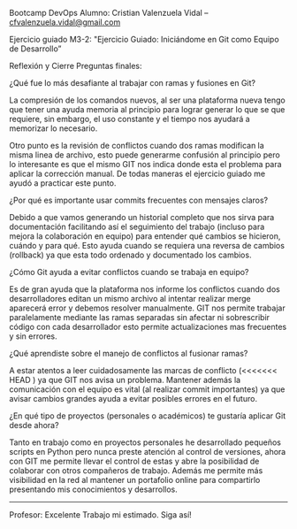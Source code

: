 Bootcamp DevOps 
Alumno: Cristian Valenzuela Vidal – cfvalenzuela.vidal@gmail.com
               
Ejercicio guiado M3-2: "Ejercicio Guiado: Iniciándome en Git como Equipo de Desarrollo”

Reflexión y Cierre 
Preguntas finales: 

¿Qué fue lo más desafiante al trabajar con ramas y fusiones en Git?

La compresión de los comandos nuevos, al ser una plataforma nueva tengo que tener una ayuda memoria al principio para lograr generar lo que se que requiere, sin embargo, el uso constante y el tiempo nos ayudará a memorizar lo necesario.

Otro punto es la revisión de conflictos cuando dos ramas modifican la misma linea de archivo, esto puede generarme confusión al principio pero lo interesante es que el mismo GIT nos indica donde esta el problema para aplicar la corrección manual. De todas maneras el ejercicio guiado me ayudó a practicar este punto.

¿Por qué es importante usar commits frecuentes con mensajes claros?

Debido a que vamos generando un historial completo que nos sirva para documentación facilitando así el seguimiento del trabajo (incluso para mejora la colaboración en equipo) para entender qué cambios se hicieron, cuándo y para qué. Esto ayuda cuando se requiera una reversa de cambios (rollback) ya que esta todo ordenado y documentado los cambios. 

¿Cómo Git ayuda a evitar conflictos cuando se trabaja en equipo?

Es de gran ayuda que la plataforma nos informe los conflictos cuando dos desarrolladores editan un mismo archivo al intentar realizar merge aparecerá error y debemos resolver manualmente. GIT nos permite trabajar paralelamente mediante las ramas separadas sin afectar ni sobrescribir código con cada desarrollador esto permite actualizaciones mas frecuentes y sin errores. 

¿Qué aprendiste sobre el manejo de conflictos al fusionar ramas?

A estar atentos a leer cuidadosamente las marcas de conflicto (<<<<<<< HEAD ) ya que GIT nos avisa un problema. Mantener además la comunicación con el equipo es vital (al realizar commit importantes) ya que avisar cambios grandes ayuda a evitar posibles errores en el futuro. 

¿En qué tipo de proyectos (personales o académicos) te gustaría aplicar Git desde ahora? 

Tanto en trabajo como en proyectos personales he desarrollado pequeños scripts en Python pero nunca preste atención al control de versiones, ahora con GIT me permite llevar el control de estas y abre la posibilidad de colaborar con otros compañeros de trabajo. Además me permite más visibilidad en la red al mantener un portafolio online para compartirlo presentando mis conocimientos y desarrollos.

                                                                                                                       
-----
Profesor: Excelente Trabajo mi estimado. Siga así! 
